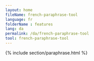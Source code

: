 ```yaml
---
layout: home
fileName: french-paraphrase-tool
language: fr
folderName : features
lang: da
permalink: /da/french-paraphrase-tool
tool: french-paraphrase-tool
---
```

{% include section/paraphrase.html %}